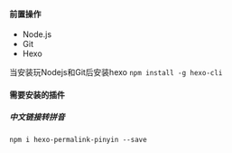 #### 前置操作

 - Node.js
 - Git
 - Hexo

当安装玩Nodejs和Git后安装hexo
 ``` npm install -g hexo-cli ```

#### 需要安装的插件
##### 中文链接转拼音
``` npm i hexo-permalink-pinyin --save ```